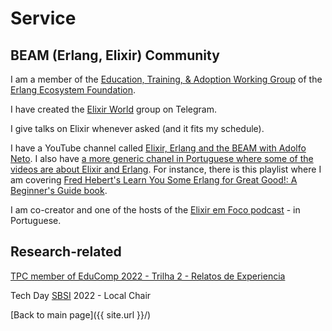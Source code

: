 # Service 




## BEAM (Erlang, Elixir) Community

I am a member of the [Education, Training, & Adoption Working Group](https://erlef.org/wg/education) of the [Erlang Ecosystem Foundation](https://erlef.org/).

I have created the [Elixir World](http://t.me/elixir_world) group on Telegram.

I give talks on Elixir whenever asked (and it fits my schedule).

I have a YouTube channel called [Elixir, Erlang and the BEAM with Adolfo Neto](https://www.youtube.com/c/ElixirErlangandtheBEAMwithAdolfoNeto). I also have [a more generic chanel in Portuguese where some of the videos are about Elixir and Erlang](https://www.youtube.com/c/AdolfoNeto). For instance, there is this playlist where I am covering [Fred Hebert's Learn You Some Erlang for Great Good!: A Beginner's Guide book](https://www.youtube.com/playlist?list=PLF5ttO8F-IsTided30sMhUx-5Rfyeur65).

I am co-creator and one of the hosts of the [Elixir em Foco podcast](https://anchor.fm/elixiremfoco/) - in Portuguese.

## Research-related

[TPC member of EduComp 2022 - Trilha 2 - Relatos de Experiencia](https://www.educompbrasil.org/simposio/2022/)

Tech Day [SBSI](http://www2.sbc.org.br/ce-si/sbsi.html) 2022 - Local Chair



[Back to main page]({{ site.url }}/)

